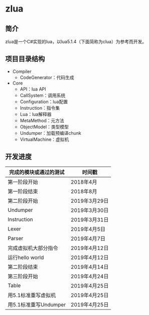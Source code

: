 # zlua

## 简介

zlua是一个C#实现的lua，以lua5.1.4（下面简称为clua）为参考而开发。

## 项目目录结构

* Compiler
  * CodeGenerator：代码生成
* Core
  * API：lua API
  * CallSystem：调用系统
  * Configuration：lua配置
  * Instruction：指令集
  * Lua：lua解释器
  * MetaMethod：元方法
  * ObjectModel：类型模型
  * Undumper：加载预编译chunk
  * VirtualMachine：虚拟机

## 开发进度

完成的模块或通过的测试 | 时间戳
------------------ | -------
第一阶段开始 | 2018年4月
第一阶段结束 | 2018年8月
第二阶段开始 | 2019年3月29日
Undumper | 2019年3月30日
Instruction | 2019年3月31日
Lexer | 2019年4月5日
Parser | 2019年4月7日
完成虚拟机大部分指令 | 2019年4月12日
运行hello world | 2019年4月12日
第二阶段结束 | 2019年4月14日
第三阶段开始 | 2019年4月24日
Table | 2019年4月25日
用5.1标准重写虚拟机 | 2019年4月25日
用5.1标准重写Undumper | 2019年4月25日
